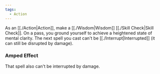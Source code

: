 ```yaml
---
tags:
  - Action
---
```

As an [[./Action|Action]], make a [[./Wisdom|Wisdom]] [[./Skill Check|Skill Check]]. On a pass, you ground yourself to achieve a heightened state of mental clarity. The next spell you cast can't be [[./Interrupt|Interrupted]] (it can still be disrupted by damage).

### Amped Effect
That spell also can't be interrupted by damage.